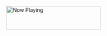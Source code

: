 <a href="https://novatorem.vercel.app/now-playing?open">
    <img src="https://novatorem.vercel.app/now-playing" width="256" height="64" alt="Now Playing">
</a>
